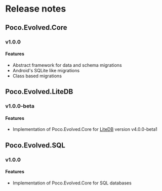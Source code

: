 # Release notes
## Poco.Evolved.Core
### v1.0.0
#### Features
* Abstract framework for data and schema migrations
* Android's SQLite like migrations
* Class based migrations
## Poco.Evolved.LiteDB
### v1.0.0-beta
#### Features
* Implementation of Poco.Evolved.Core for [LiteDB](http://www.litedb.org/) version v4.0.0-beta1
## Poco.Evolved.SQL
### v1.0.0
#### Features
* Implementation of Poco.Evolved.Core for SQL databases
